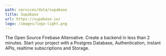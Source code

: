 ```yaml
---
path: services/data/supabase
title: Supabase
url: https://supabase.io/
logo: /images/logo-light.png
---
```

The Open Source Firebase Alternative. Create a backend in less than 2 minutes. Start your project with a Postgres Database, Authentication, instant APIs, realtime subscriptions and Storage.
